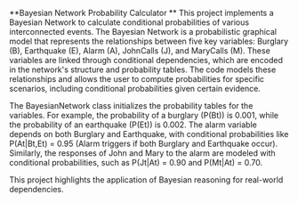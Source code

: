 **Bayesian Network Probability Calculator
**
This project implements a Bayesian Network to calculate conditional probabilities of various interconnected events. The Bayesian Network is a probabilistic graphical model that represents the relationships between five key variables: Burglary (B), Earthquake (E), Alarm (A), JohnCalls (J), and MaryCalls (M). These variables are linked through conditional dependencies, which are encoded in the network's structure and probability tables. The code models these relationships and allows the user to compute probabilities for specific scenarios, including conditional probabilities given certain evidence.

The BayesianNetwork class initializes the probability tables for the variables. For example, the probability of a burglary (P(Bt)) is 0.001, while the probability of an earthquake (P(Et)) is 0.002. The alarm variable depends on both Burglary and Earthquake, with conditional probabilities like P(At|Bt,Et) = 0.95 (Alarm triggers if both Burglary and Earthquake occur). Similarly, the responses of John and Mary to the alarm are modeled with conditional probabilities, such as P(Jt|At) = 0.90 and P(Mt|At) = 0.70.

This project highlights the application of Bayesian reasoning for real-world dependencies.
